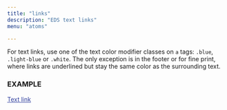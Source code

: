```yaml
---
title: "links"
description: "EDS text links"
menu: "atoms"

---
```


For text links, use one of the text color modifier classes on `a` tags: `.blue`, `.light-blue` or `.white`. The only exception is in the footer or for fine print, where links are underlined but stay the same color as the surrounding text.

### EXAMPLE
<a href="#" style="color: #31409f;">Text link</a>

